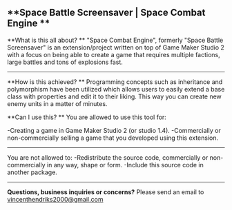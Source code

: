 **Space Battle Screensaver | Space Combat Engine  **
-------------------------------------------
**What is this all about?  **
"Space Combat Engine", formerly "Space Battle Screensaver" is an extension/project written on top of Game Maker Studio 2 with a focus on being able to create a game that requires multiple factions, large battles and tons of explosions fast.

-------------------------------------------
**How is this achieved?  **
Programming concepts such as inheritance and polymorphism have been utilized which allows users to easily extend a base class with properties and edit it to their liking. This way you can create new enemy units in a matter of minutes.

**Can I use this?  **
You are allowed to use this tool for:

-Creating a game in Game Maker Studio 2 (or studio 1.4).
-Commercially or non-commercially selling a game that you developed using this extension.

-------------------------------------------
You are not allowed to:
-Redistribute the source code, commercially or non-commercially in any way, shape or form.
-Include this source code in another package.

-------------------------------------------
**Questions, business inquiries or concerns?**
Please send an email to vincenthendriks2000@gmail.com
